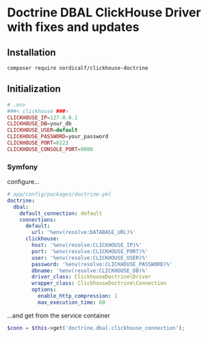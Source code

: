 # Doctrine DBAL ClickHouse Driver with fixes and updates

## Installation

```
composer require nordicalf/clickhouse-doctrine
```

## Initialization
```php
# .env
###< clickhouse ###>
CLICKHOUSE_IP=127.0.0.1
CLICKHOUSE_DB=your_db
CLICKHOUSE_USER=default
CLICKHOUSE_PASSWORD=your_password
CLICKHOUSE_PORT=8123
CLICKHOUSE_CONSOLE_PORT=9000
```

### Symfony
configure...
```yml
# app/config/packages/doctrine.yml
doctrine:
  dbal:
    default_connection: default
    connections:
      default:
        url: '%env(resolve:DATABASE_URL)%'
      clickhouse:
        host: '%env(resolve:CLICKHOUSE_IP)%'
        port: '%env(resolve:CLICKHOUSE_PORT)%'
        user: '%env(resolve:CLICKHOUSE_USER)%'
        password: '%env(resolve:CLICKHOUSE_PASSWORD)%'
        dbname: '%env(resolve:CLICKHOUSE_DB)%'
        driver_class: ClickhouseDoctrine\Driver
        wrapper_class: ClickhouseDoctrine\Connection
        options:
          enable_http_compression: 1
          max_execution_time: 60
```
...and get from the service container
```php
$conn = $this->get('doctrine.dbal.clickhouse_connection');
```
